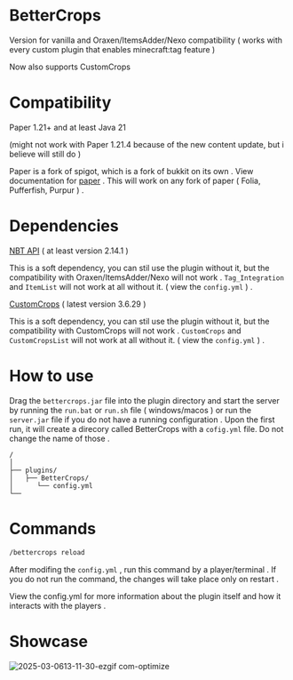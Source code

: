 # BetterCrops

Version for vanilla and Oraxen/ItemsAdder/Nexo compatibility ( works with every custom plugin that enables minecraft:tag feature )

Now also supports CustomCrops 

# Compatibility

Paper 1.21+ and at least Java 21

(might not work with Paper 1.21.4 because of the new content update, but i believe will still do )

Paper is a fork of spigot, which is a fork of bukkit on its own .
View documentation for [paper](https://docs.papermc.io/) .
This will work on any fork of paper ( Folia, Pufferfish, Purpur ) .

# Dependencies

[NBT API](https://www.spigotmc.org/resources/nbt-api.7939/) ( at least version 2.14.1 )

This is a soft dependency, you can stil use the plugin without it, but the compatibility with Oraxen/ItemsAdder/Nexo will not work .
`Tag_Integration`  and `ItemList` will not work at all without it. ( view the `config.yml` ) .

[CustomCrops](https://polymart.org/resource/customcrops.2625) ( latest version 3.6.29 )

This is a soft dependency, you can stil use the plugin without it, but the compatibility with CustomCrops will not work .
`CustomCrops` and `CustomCropsList` will not work at all without it. ( view the `config.yml` ) .

# How to use

Drag the `bettercrops.jar` file into the plugin directory and start the server by running the `run.bat` or `run.sh` file ( windows/macos ) or run the `server.jar` file if you do not have a running configuration .
Upon the first run, it will create a direcory called BetterCrops with a `cofig.yml` file. Do not change the name of those .

```text
/
│
├── plugins/
│   ├── BetterCrops/
│      └── config.yml       
└── 
```

# Commands

```sh
/bettercrops reload
```

After modifing the `config.yml` , run this command by a player/terminal . If you do not run the command, the changes will take place only on restart .

View the config.yml for more information about the plugin itself and how it interacts with the players .

# Showcase


![2025-03-0613-11-30-ezgif com-optimize](https://github.com/user-attachments/assets/0904a7b2-cd7f-4fd5-894f-f995c477069b)

